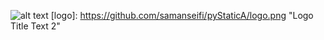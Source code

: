 ![alt text](https://github.com/samanseifi/pyStaticA/logo.png "Logo Title Text 1")
[logo]: https://github.com/samanseifi/pyStaticA/logo.png "Logo Title Text 2"
